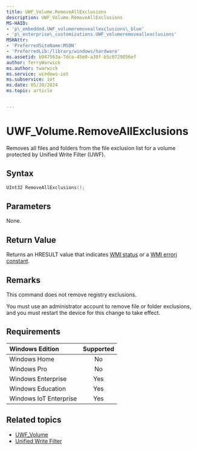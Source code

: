 ```yaml
---
title: UWF_Volume.RemoveAllExclusions
description: UWF_Volume.RemoveAllExclusions
MS-HAID:
- 'p\_embedded.UWF_volumeremoveallexclusions\_blue'
- 'p\_enterprise\_customizations.UWF_volumeremoveallexclusions'
MSHAttr:
- 'PreferredSiteName:MSDN'
- 'PreferredLib:/library/windows/hardware'
ms.assetid: b947563a-7dca-45e0-a30f-b5c0729856ef
author: TerryWarwick
ms.author: twarwick
ms.service: windows-iot
ms.subservice: iot
ms.date: 05/20/2024
ms.topic: article


---
```

# UWF_Volume.RemoveAllExclusions

Removes all files and folders from the file exclusion list for a volume protected by Unified Write Filter (UWF).

## Syntax

```powershell
UInt32 RemoveAllExclusions();
```

## Parameters

None.

## Return Value

Returns an HRESULT value that indicates [WMI status](/windows/win32/wmisdk/wmi-non-error-constants) or a [WMI errorj constant](/windows/win32/wmisdk/wmi-error-constants).

## Remarks

This command does not remove registry exclusions.

You must use an administrator account to remove file or folder exclusions, and you must restart the device for this change to take effect.

## Requirements

| Windows Edition        | Supported |
|:-----------------------|:---------:|
| Windows Home           | No        |
| Windows Pro            | No        |
| Windows Enterprise     | Yes       |
| Windows Education      | Yes       |
| Windows IoT Enterprise | Yes       |

## Related topics

- [UWF_Volume](uwf-volume.md)
- [Unified Write Filter](unified-write-filter.md)
